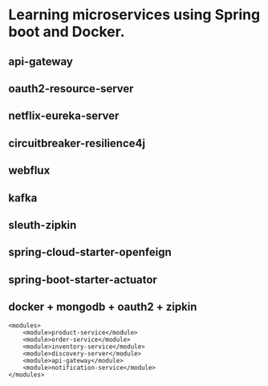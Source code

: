 

# Learning microservices using Spring boot and Docker.

## api-gateway
## oauth2-resource-server
## netflix-eureka-server
## circuitbreaker-resilience4j
## webflux
## kafka
## sleuth-zipkin
## spring-cloud-starter-openfeign
## spring-boot-starter-actuator
## docker + mongodb + oauth2 + zipkin

    <modules>
        <module>product-service</module>
        <module>order-service</module>
        <module>inventory-service</module>
        <module>discovery-server</module>
        <module>api-gateway</module>
        <module>notification-service</module>
    </modules>
